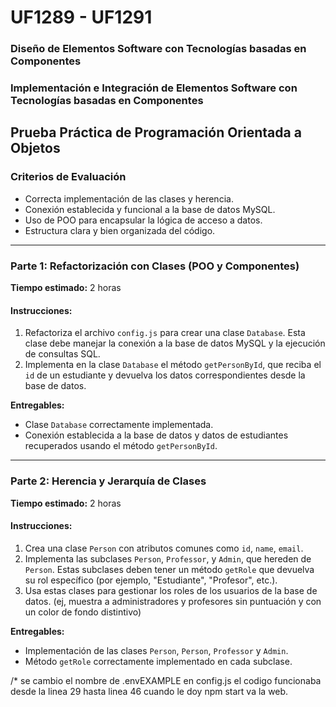 # UF1289 - UF1291

### Diseño de Elementos Software con Tecnologías basadas en Componentes
### Implementación e Integración de Elementos Software con Tecnologías basadas en Componentes

## Prueba Práctica de Programación Orientada a Objetos

### Criterios de Evaluación
   - Correcta implementación de las clases y herencia.
   - Conexión establecida y funcional a la base de datos MySQL.
   - Uso de POO para encapsular la lógica de acceso a datos.
   - Estructura clara y bien organizada del código.

---

### Parte 1: Refactorización con Clases (POO y Componentes)
   **Tiempo estimado:** 2 horas

#### Instrucciones:
1. Refactoriza el archivo `config.js` para crear una clase `Database`. Esta clase debe manejar la conexión a la base de datos MySQL y la ejecución de consultas SQL.
2. Implementa en la clase `Database` el método `getPersonById`, que reciba el `id` de un estudiante y devuelva los datos correspondientes desde la base de datos.

**Entregables:**
   - Clase `Database` correctamente implementada.
   - Conexión establecida a la base de datos y datos de estudiantes recuperados usando el método `getPersonById`.

---

### Parte 2: Herencia y Jerarquía de Clases
   **Tiempo estimado:** 2 horas

#### Instrucciones:
1. Crea una clase `Person` con atributos comunes como `id`, `name`, `email`.
2. Implementa las subclases `Person`, `Professor`, y `Admin`, que hereden de `Person`. Estas subclases deben tener un método `getRole` que devuelva su rol específico (por ejemplo, "Estudiante", "Profesor", etc.).
3. Usa estas clases para gestionar los roles de los usuarios de la base de datos. (ej, muestra a administradores y profesores sin puntuación y con un color de fondo distintivo)

**Entregables:**
   - Implementación de las clases `Person`, `Person`, `Professor` y `Admin`.
   - Método `getRole` correctamente implementado en cada subclase.

/* se cambio el nombre de .envEXAMPLE
en config.js el codigo funcionaba desde la linea 29 hasta linea 46 cuando le doy npm start va la web. 